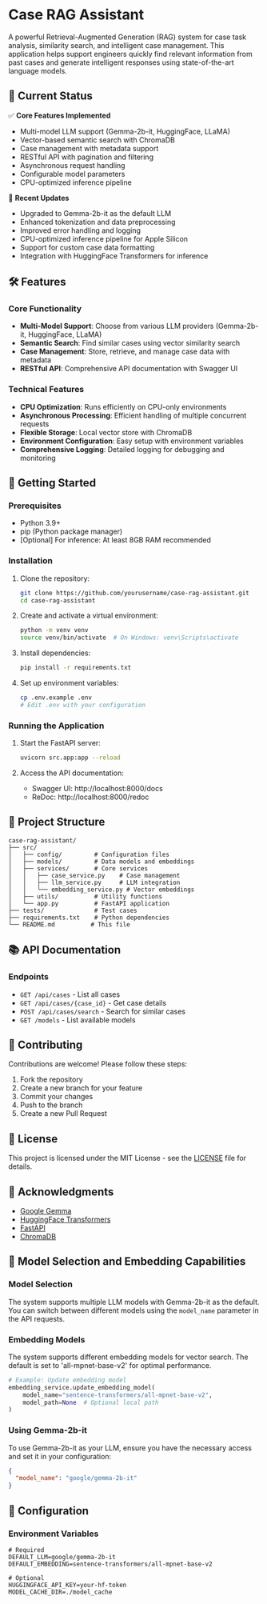 # Case RAG Assistant

A powerful Retrieval-Augmented Generation (RAG) system for case task analysis, similarity search, and intelligent case management. This application helps support engineers quickly find relevant information from past cases and generate intelligent responses using state-of-the-art language models.

## 🚀 Current Status

✅ **Core Features Implemented**
- Multi-model LLM support (Gemma-2b-it, HuggingFace, LLaMA)
- Vector-based semantic search with ChromaDB
- Case management with metadata support
- RESTful API with pagination and filtering
- Asynchronous request handling
- Configurable model parameters
- CPU-optimized inference pipeline

🔄 **Recent Updates**
- Upgraded to Gemma-2b-it as the default LLM
- Enhanced tokenization and data preprocessing
- Improved error handling and logging
- CPU-optimized inference pipeline for Apple Silicon
- Support for custom case data formatting
- Integration with HuggingFace Transformers for inference

## 🛠️ Features

### Core Functionality
- **Multi-Model Support**: Choose from various LLM providers (Gemma-2b-it, HuggingFace, LLaMA)
- **Semantic Search**: Find similar cases using vector similarity search
- **Case Management**: Store, retrieve, and manage case data with metadata
- **RESTful API**: Comprehensive API documentation with Swagger UI

### Technical Features
- **CPU Optimization**: Runs efficiently on CPU-only environments
- **Asynchronous Processing**: Efficient handling of multiple concurrent requests
- **Flexible Storage**: Local vector store with ChromaDB
- **Environment Configuration**: Easy setup with environment variables
- **Comprehensive Logging**: Detailed logging for debugging and monitoring

## 🚀 Getting Started

### Prerequisites

- Python 3.9+
- pip (Python package manager)
- [Optional] For inference: At least 8GB RAM recommended

### Installation

1. Clone the repository:
   ```bash
   git clone https://github.com/yourusername/case-rag-assistant.git
   cd case-rag-assistant
   ```

2. Create and activate a virtual environment:
   ```bash
   python -m venv venv
   source venv/bin/activate  # On Windows: venv\Scripts\activate
   ```

3. Install dependencies:
   ```bash
   pip install -r requirements.txt
   ```

4. Set up environment variables:
   ```bash
   cp .env.example .env
   # Edit .env with your configuration
   ```

### Running the Application

1. Start the FastAPI server:
   ```bash
   uvicorn src.app:app --reload
   ```

2. Access the API documentation:
   - Swagger UI: http://localhost:8000/docs
   - ReDoc: http://localhost:8000/redoc

## 🧩 Project Structure

```
case-rag-assistant/
├── src/
│   ├── config/         # Configuration files
│   ├── models/         # Data models and embeddings
│   ├── services/       # Core services
│   │   ├── case_service.py    # Case management
│   │   ├── llm_service.py     # LLM integration
│   │   └── embedding_service.py # Vector embeddings
│   ├── utils/          # Utility functions
│   └── app.py          # FastAPI application
├── tests/              # Test cases
├── requirements.txt    # Python dependencies
└── README.md          # This file
```

## 📚 API Documentation

### Endpoints

- `GET /api/cases` - List all cases
- `GET /api/cases/{case_id}` - Get case details
- `POST /api/cases/search` - Search for similar cases
- `GET /models` - List available models

## 🤝 Contributing

Contributions are welcome! Please follow these steps:

1. Fork the repository
2. Create a new branch for your feature
3. Commit your changes
4. Push to the branch
5. Create a new Pull Request

## 📄 License

This project is licensed under the MIT License - see the [LICENSE](LICENSE) file for details.

## 🙏 Acknowledgments

- [Google Gemma](https://ai.google.dev/gemma)
- [HuggingFace Transformers](https://huggingface.co/transformers/)
- [FastAPI](https://fastapi.tiangolo.com/)
- [ChromaDB](https://www.trychroma.com/)

## 🚀 Model Selection and Embedding Capabilities

### Model Selection

The system supports multiple LLM models with Gemma-2b-it as the default. You can switch between different models using the `model_name` parameter in the API requests.

### Embedding Models

The system supports different embedding models for vector search. The default is set to 'all-mpnet-base-v2' for optimal performance.

```python
# Example: Update embedding model
embedding_service.update_embedding_model(
    model_name="sentence-transformers/all-mpnet-base-v2",
    model_path=None  # Optional local path
)
```

### Using Gemma-2b-it

To use Gemma-2b-it as your LLM, ensure you have the necessary access and set it in your configuration:

```json
{
  "model_name": "google/gemma-2b-it"
}
```

## 🔧 Configuration

### Environment Variables

```env
# Required
DEFAULT_LLM=google/gemma-2b-it
DEFAULT_EMBEDDING=sentence-transformers/all-mpnet-base-v2

# Optional
HUGGINGFACE_API_KEY=your-hf-token
MODEL_CACHE_DIR=./model_cache
